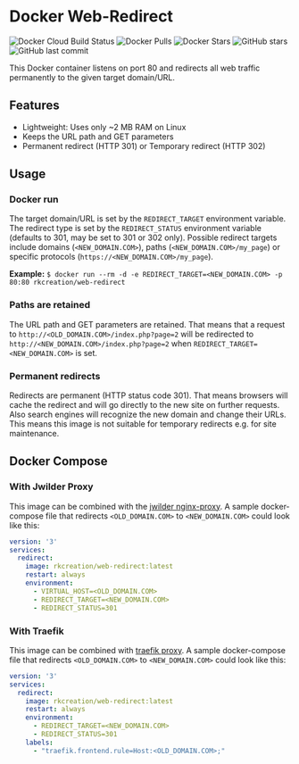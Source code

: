 # Docker Web-Redirect #

![Docker Cloud Build Status](https://img.shields.io/docker/cloud/build/rkcreation/web-redirect?style=for-the-badge) ![Docker Pulls](https://img.shields.io/docker/pulls/rkcreation/web-redirect?style=for-the-badge) ![Docker Stars](https://img.shields.io/docker/stars/rkcreation/web-redirect?style=for-the-badge) ![GitHub stars](https://img.shields.io/github/stars/rkcreation/docker-web-redirect?label=GitHub%20Stars&style=for-the-badge) ![GitHub last commit](https://img.shields.io/github/last-commit/rkcreation/docker-web-redirect?style=for-the-badge)

This Docker container listens on port 80 and redirects all web traffic permanently to the given target domain/URL.

## Features ##
- Lightweight: Uses only ~2 MB RAM on Linux
- Keeps the URL path and GET parameters
- Permanent redirect (HTTP 301) or Temporary redirect (HTTP 302)

## Usage ##
### Docker run ###
The target domain/URL is set by the `REDIRECT_TARGET` environment variable.
The redirect type is set by the `REDIRECT_STATUS` environment variable (defaults to 301, may be set to 301 or 302 only).
Possible redirect targets include domains (`<NEW_DOMAIN.COM>`), paths (`<NEW_DOMAIN.COM>/my_page`) or specific protocols (`https://<NEW_DOMAIN.COM>/my_page`).  

**Example:** `$ docker run --rm -d -e REDIRECT_TARGET=<NEW_DOMAIN.COM> -p 80:80 rkcreation/web-redirect`

### Paths are retained ###
The URL path and GET parameters are retained. That means that a request to `http://<OLD_DOMAIN.COM>/index.php?page=2` will be redirected to `http://<NEW_DOMAIN.COM>/index.php?page=2` when `REDIRECT_TARGET=<NEW_DOMAIN.COM>` is set.

### Permanent redirects ###
Redirects are permanent (HTTP status code 301). That means browsers will cache the redirect and will go directly to the new site on further requests. Also search engines will recognize the new domain and change their URLs. This means this image is not suitable for temporary redirects e.g. for site maintenance.

## Docker Compose ##
### With Jwilder Proxy ###
This image can be combined with the [jwilder nginx-proxy](https://hub.docker.com/r/jwilder/nginx-proxy/). A sample docker-compose file that redirects `<OLD_DOMAIN.COM>` to `<NEW_DOMAIN.COM>` could look like this:

```yaml
version: '3'
services:
  redirect:
    image: rkcreation/web-redirect:latest
    restart: always
    environment:
      - VIRTUAL_HOST=<OLD_DOMAIN.COM>
      - REDIRECT_TARGET=<NEW_DOMAIN.COM>
      - REDIRECT_STATUS=301
```

### With Traefik ###
This image can be combined with [traefik proxy](https://docs.traefik.io/). A sample docker-compose file that redirects `<OLD_DOMAIN.COM>` to `<NEW_DOMAIN.COM>` could look like this:

```yaml
version: '3'
services:
  redirect:
    image: rkcreation/web-redirect:latest
    restart: always
    environment:
      - REDIRECT_TARGET=<NEW_DOMAIN.COM>
      - REDIRECT_STATUS=301
    labels:
      - "traefik.frontend.rule=Host:<OLD_DOMAIN.COM>;"
```
